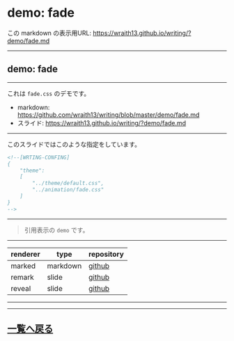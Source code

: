 # demo:  fade

<!--[NOWRITING]-->
<link rel="canonical" href="https://wraith13.github.io/writing/?demo/fade.md" />
この markdown の表示用URL: <a rel="canonical" href="https://wraith13.github.io/writing/?demo/fade.md">https://wraith13.github.io/writing/?demo/fade.md</a>
<!--[/NOWRITING]-->
<!--[WRTING-CONFING]
{
    "renderer": "remark",
    "theme":
    [
        "../theme/default.css",
        "../animation/fade.css"
    ]
}
-->
<!--
class: center, middle
-->

---

<!--
layout: true
-->

## demo: fade

---

これは `fade.css` のデモです。

- markdown: <https://github.com/wraith13/writing/blob/master/demo/fade.md>
- スライド: <https://wraith13.github.io/writing/?demo/fade.md>

---

このスライドではこのような指定をしています。

```HTML
<!--[WRTING-CONFING]
{
    "theme":
    [
        "../theme/default.css",
        "../animation/fade.css"
    ]
}
-->
```

---

> 引用表示の `demo` です。

---

| renderer | type     | repository                                      |
| -------- | -------- | ----------------------------------------------- |
| marked   | markdown | [github](https://github.com/markedjs/marked)    |
| remark   | slide    | [github](https://github.com/gnab/remark)        |
| reveal   | slide    | [github](https://github.com/hakimel/reveal.js/) |

---

<!--
layout: true
-->

---

<!--
class: center, middle
-->

## [一覧へ戻る](index.md)
